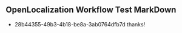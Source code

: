 ## OpenLocalization Workflow Test MarkDown
* 28b44355-49b3-4b18-be8a-3ab0764dfb7d thanks!

<!--HONumber=Sep16_HO1-->


